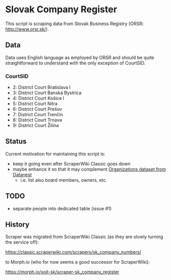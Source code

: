 # Slovak Company Register

This script is scraping data from Slovak Business Registry (ORSR: http://www.orsr.sk/).

## Data

Data uses English language as employed by ORSR and should be quite straightforward to understand with the only exception of CourtSID.

### CourtSID

* 2: District Court Bratislava I
* 3: District Court Banská Bystrica
* 4: District Court Košice I
* 5: District Court Nitra
* 6: District Court Prešov
* 7: District Court Trenčín
* 8: District Court Trnava
* 9: District Court Žilina

## Status

Current motivation for maintaining this script is:

* keep it going even after ScraperWiki Classic goes down
* maybe enhance it so that it may complement [Organizations dataset from Datanest](http://datanest.fair-play.sk/datasets/1)
  * i.e. list also board members, owners, etc.

## TODO

* separate people into dedicated table (issue #1)

## History

Scraper was migrated from ScraperWiki Classic (as they are slowly turning the service off):

https://classic.scraperwiki.com/scrapers/sk_company_numbers/


to Morph.io (who for now seems a good successor for ScraperWiki):

https://morph.io/soit-sk/scraper-sk_company_register

